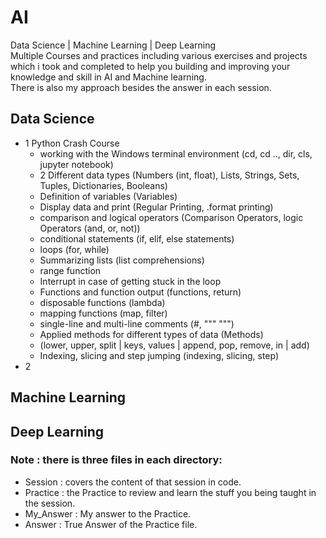 # AI
Data Science | Machine Learning | Deep Learning <br>
Multiple Courses and practices including various exercises and projects which i took and completed to help you building and improving your knowledge and skill in AI and Machine learning.<br>
There is also my approach besides the answer in each session.<br> 
## Data Science
- 1 Python Crash Course<br>
    * working with the Windows terminal environment (cd, cd .., dir, cls, jupyter notebook)<br>
    * 2 Different data types (Numbers (int, float), Lists, Strings, Sets, Tuples, Dictionaries, Booleans)<br>
    * Definition of variables (Variables)<br>
    * Display data and print (Regular Printing, .format printing)<br>
    * comparison and logical operators (Comparison Operators, logic Operators (and, or, not))<br>
    * conditional statements (if, elif, else statements)<br>
    * loops (for, while)<br>
    * Summarizing lists (list comprehensions)<br>
    * range function<br>
    * Interrupt in case of getting stuck in the loop<br>
    * Functions and function output (functions, return)<br>
    * disposable functions (lambda)<br>
    * mapping functions (map, filter)<br>
    * single-line and multi-line comments (#, """ """)<br>
    * Applied methods for different types of data (Methods)<br>
    * (lower, upper, split | keys, values ​​| append, pop, remove, in | add)<br>
    * Indexing, slicing and step jumping (indexing, slicing, step)<br>
- 2
## Machine Learning
## Deep Learning


### Note : there is three files in each directory:
- Session : covers the content of that session in code.
- Practice : the Practice to review and learn the stuff you being taught in the session.
- My_Answer : My answer to the Practice.
- Answer : True Answer of the Practice file.
